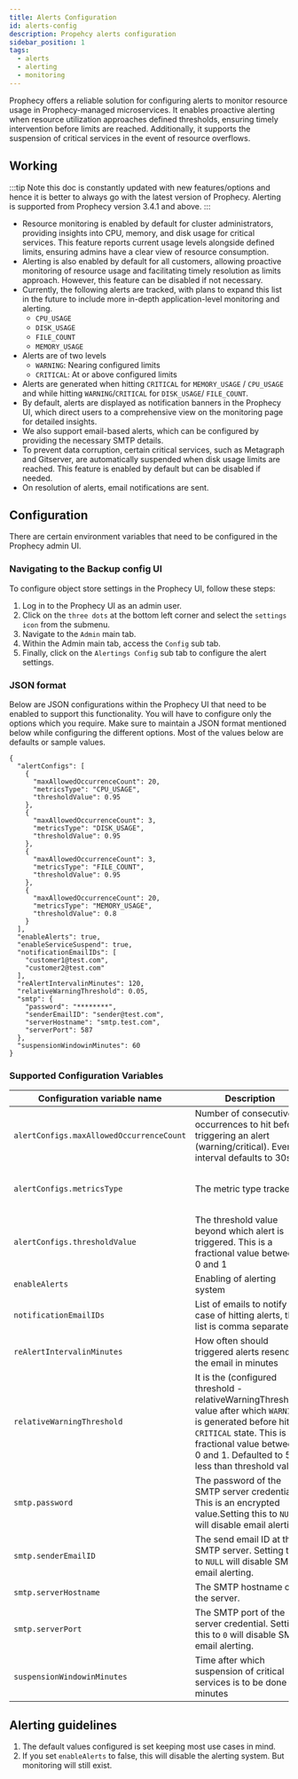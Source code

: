 ```yaml
---
title: Alerts Configuration
id: alerts-config
description: Propehcy alerts configuration
sidebar_position: 1
tags:
  - alerts
  - alerting
  - monitoring
---
```


Prophecy offers a reliable solution for configuring alerts to monitor resource usage in Prophecy-managed microservices. It enables proactive alerting when resource utilization approaches defined thresholds, ensuring timely intervention before limits are reached. Additionally, it supports the suspension of critical services in the event of resource overflows.

## Working

:::tip
Note this doc is constantly updated with new features/options and hence it is better to always go with the latest version of Prophecy. Alerting is supported from Prophecy version 3.4.1 and above.
:::

- Resource monitoring is enabled by default for cluster administrators, providing insights into CPU, memory, and disk usage for critical services. This feature reports current usage levels alongside defined limits, ensuring admins have a clear view of resource consumption.
- Alerting is also enabled by default for all customers, allowing proactive monitoring of resource usage and facilitating timely resolution as limits approach. However, this feature can be disabled if not necessary.
- Currently, the following alerts are tracked, with plans to expand this list in the future to include more in-depth application-level monitoring and alerting.
  - `CPU_USAGE`
  - `DISK_USAGE`
  - `FILE_COUNT`
  - `MEMORY_USAGE`
- Alerts are of two levels
  - `WARNING`: Nearing configured limits
  - `CRITICAL`: At or above configured limits
- Alerts are generated when hitting `CRITICAL` for `MEMORY_USAGE` / `CPU_USAGE` and while hitting `WARNING`/`CRITICAL` for `DISK_USAGE`/ `FILE_COUNT`.
- By default, alerts are displayed as notification banners in the Prophecy UI, which direct users to a comprehensive view on the monitoring page for detailed insights.
- We also support email-based alerts, which can be configured by providing the necessary SMTP details.
- To prevent data corruption, certain critical services, such as Metagraph and Gitserver, are automatically suspended when disk usage limits are reached. This feature is enabled by default but can be disabled if needed.
- On resolution of alerts, email notifications are sent.

## Configuration

There are certain environment variables that need to be configured in the Prophecy admin UI.

### Navigating to the Backup config UI

To configure object store settings in the Prophecy UI, follow these steps:

1. Log in to the Prophecy UI as an admin user.
1. Click on the `three dots` at the bottom left corner and select the `settings icon` from the submenu.
1. Navigate to the `Admin` main tab.
1. Within the Admin main tab, access the `Config` sub tab.
1. Finally, click on the `Alertings Config` sub tab to configure the alert settings.

### JSON format

Below are JSON configurations within the Prophecy UI that need to be enabled to support this functionality. You will have to configure only the options which you require. Make sure to maintain a JSON format mentioned below while configuring the different options. Most of the values below are defaults or sample values.

```
{
  "alertConfigs": [
    {
      "maxAllowedOccurrenceCount": 20,
      "metricsType": "CPU_USAGE",
      "thresholdValue": 0.95
    },
    {
      "maxAllowedOccurrenceCount": 3,
      "metricsType": "DISK_USAGE",
      "thresholdValue": 0.95
    },
    {
      "maxAllowedOccurrenceCount": 3,
      "metricsType": "FILE_COUNT",
      "thresholdValue": 0.95
    },
    {
      "maxAllowedOccurrenceCount": 20,
      "metricsType": "MEMORY_USAGE",
      "thresholdValue": 0.8
    }
  ],
  "enableAlerts": true,
  "enableServiceSuspend": true,
  "notificationEmailIDs": [
    "customer1@test.com",
    "customer2@test.com"
  ],
  "reAlertIntervalinMinutes": 120,
  "relativeWarningThreshold": 0.05,
  "smtp": {
    "password": "********",
    "senderEmailID": "sender@test.com",
    "serverHostname": "smtp.test.com",
    "serverPort": 587
  },
  "suspensionWindowinMinutes": 60
}
```

### Supported Configuration Variables

| Configuration variable name              | Description                                                                                                                                                                                                                  | Default value                                                               |
| ---------------------------------------- | ---------------------------------------------------------------------------------------------------------------------------------------------------------------------------------------------------------------------------- | --------------------------------------------------------------------------- |
| `alertConfigs.maxAllowedOccurrenceCount` | Number of consecutive occurrences to hit before triggering an alert (warning/critical). Every interval defaults to 30s.                                                                                                      | `20 (or) 10mins` for CPU/Memory, `3 (or) 1.5mins` for Disk Usage/File Count |
| `alertConfigs.metricsType`               | The metric type tracked                                                                                                                                                                                                      | CPU_USAGE, DISK_USAGE, FILE_COUNT, MEMORY_USAGE                             |
| `alertConfigs.thresholdValue`            | The threshold value beyond which alert is triggered. This is a fractional value between 0 and 1                                                                                                                              | `0.8` for MEMORY_USAGE and `0.95` for others                                |
| `enableAlerts`                           | Enabling of alerting system                                                                                                                                                                                                  | `true`                                                                      |
| `notificationEmailIDs`                   | List of emails to notify in case of hitting alerts, this list is comma separated                                                                                                                                             | `[]`                                                                        |
| `reAlertIntervalinMinutes`               | How often should triggered alerts resend the email in minutes                                                                                                                                                                | `120`                                                                       |
| `relativeWarningThreshold`               | It is the (configured threshold - relativeWarningThreshold) value after which `WARNING` is generated before hitting `CRITICAL` state. This is a fractional value between 0 and 1. Defaulted to 5% less than threshold value. | `0.05`                                                                      |
| `smtp.password`                          | The password of the SMTP server credential. This is an encrypted value.Setting this to `NULL` will disable email alerting.                                                                                                   | `NULL`                                                                      |
| `smtp.senderEmailID`                     | The send email ID at the SMTP server. Setting this to `NULL` will disable SMTP email alerting.                                                                                                                               | `NULL`                                                                      |
| `smtp.serverHostname`                    | The SMTP hostname of the server.                                                                                                                                                                                             | `smtp.gmail.com`                                                            |
| `smtp.serverPort`                        | The SMTP port of the server credential. Setting this to `0` will disable SMTP email alerting.                                                                                                                                | `587`                                                                       |
| `suspensionWindowinMinutes`              | Time after which suspension of critical services is to be done in minutes                                                                                                                                                    | `60`                                                                        |

## Alerting guidelines

1. The default values configured is set keeping most use cases in mind.
2. If you set `enableAlerts` to false, this will disable the alerting system. But monitoring will still exist.
